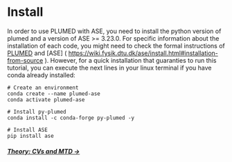 # Install

In order to use PLUMED with ASE, you need to install the python version of plumed and a version of ASE >= 3.23.0. For specific information about the installation of each code, you might need to check the formal instructions of [PLUMED]( https://www.plumed.org/doc-v2.8/user-doc/html/_installation.html#installingpython ) and [ASE] ( https://wiki.fysik.dtu.dk/ase/install.html#installation-from-source ). However, for a quick installation that guaranties to run this tutorial, you can execute the next lines in your linux terminal if you have conda already installed:

```
# Create an environment
conda create --name plumed-ase
conda activate plumed-ase

# Install py-plumed
conda install -c conda-forge py-plumed -y

# Install ASE
pip install ase
```

##### [Theory: CVs and MTD &rarr;](theory.md)
